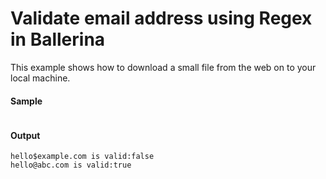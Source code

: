 # Validate email address using Regex in Ballerina

This example shows how to download a small file from the web on to your local machine. 

#### Sample

<!-- MARKDOWN-AUTO-DOCS:START (CODE:src=./../../code/how_to/validating_email.bal) -->
<!-- The below code snippet is automatically added from ./../../code/how_to/validating_email.bal -->
```bal
```
<!-- MARKDOWN-AUTO-DOCS:END -->


#### Output

```
hello$example.com is valid:false
hello@abc.com is valid:true
```